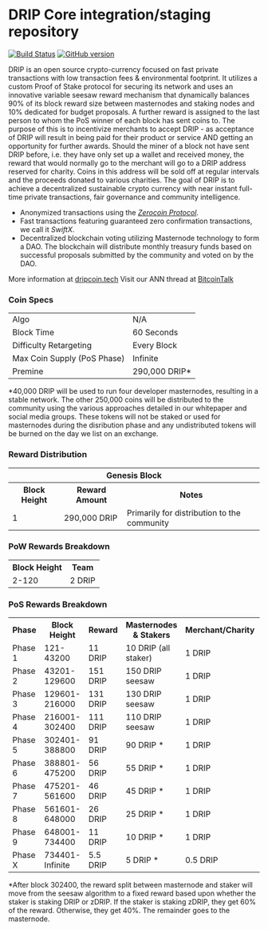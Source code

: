 DRIP Core integration/staging repository
=====================================

[![Build Status](https://travis-ci.org/DRIP-Project/DRIP.svg?branch=master)](https://travis-ci.org/DRIP-Project/DRIP) [![GitHub 
version](https://badge.fury.io/gh/DRIP-Project%2FDRIP.svg)](https://badge.fury.io/gh/DRIP-Project%2FDRIP) 

DRIP is an open source crypto-currency focused on fast private transactions with low transaction fees & environmental footprint.  It utilizes a custom Proof of Stake protocol for securing its network and uses an innovative variable seesaw reward mechanism that dynamically balances 90% of its block reward size between masternodes and staking nodes and 10% dedicated for budget proposals. A further reward is assigned to the last person to whom the PoS winner of each block has sent coins to. The purpose of this is to incentivize merchants to accept DRIP - as acceptance of DRIP will result in being paid for their product or service AND getting an opportunity for further awards. Should the miner of a block not have sent DRIP before, i.e. they have only set up a wallet and received money, the reward that would normally go to the merchant will go to a DRIP address reserved for charity. Coins in this address will be sold off at regular intervals and the proceeds donated to various charities.  The goal of DRIP is to achieve a decentralized sustainable crypto currency with near instant full-time private transactions, fair governance and community intelligence. 
- Anonymized transactions using the [_Zerocoin Protocol_](http://www.drip.tech/zdrip). 
- Fast transactions featuring guaranteed zero confirmation transactions, we call it _SwiftX_. 
- Decentralized blockchain voting utilizing Masternode technology to form a DAO. The blockchain will distribute monthly treasury funds based on successful proposals submitted by the community and voted on by the DAO. 

More information at [dripcoin.tech](http://www.dripcoin.tech) Visit our ANN thread at [BitcoinTalk](http://www.bitcointalk.org/index.php?topic=1262920)

### Coin Specs
<table> 
<tr><td>Algo</td><td>N/A</td></tr> 
  <tr><td>Block Time</td><td>60 Seconds</td></tr> 
  <tr><td>Difficulty Retargeting</td><td>Every Block</td></tr> 
  <tr><td>Max Coin Supply (PoS Phase)</td><td>Infinite</td></tr> 
  <tr><td>Premine</td><td>290,000 DRIP*</td></tr> 
</table> 

*40,000 DRIP will be used to run four developer masternodes, resulting in a stable network. The other 250,000 coins will be distributed to the community using the various approaches detailed in our whitepaper and social media groups. These tokens will not be staked or used for masternodes during the disribution phase and any undistributed tokens will be burned on the day we list on an exchange.

### Reward Distribution

<table> 
  <th colspan=4>Genesis Block</th> 
  <tr><th>Block Height</th><th>Reward Amount</th><th>Notes</th></tr> 
  <tr><td>1</td><td>290,000 DRIP</td><td>Primarily for distribution to the community</td></tr> 
</table>

### PoW Rewards Breakdown

<table> 
  <th>Block Height</th><th>Team</th></th> 
  <tr><td>2-120</td><td>2 DRIP</td></tr> 
</table>

### PoS Rewards Breakdown

<table> 
  <th>Phase</th><th>Block Height</th><th>Reward</th><th>Masternodes & Stakers</th><th>Merchant/Charity</th><th>Budget</th> 
  <tr><td>Phase 1</td><td>121-43200</td><td>11 DRIP</td><td>10 DRIP (all staker)</td><td>1 DRIP</td><td>10%</td></tr> 
  <tr><td>Phase 2</td><td>43201-129600</td><td>151 DRIP</td><td>150 DRIP seesaw</td><td>1 DRIP</td><td>10%</td></tr> 
  <tr><td>Phase 3</td><td>129601-216000</td><td>131 DRIP</td><td>130 DRIP seesaw</td><td>1 DRIP</td><td>10%</td></tr> 
  <tr><td>Phase 4</td><td>216001-302400</td><td>111 DRIP</td><td>110 DRIP seesaw</td><td>1 DRIP</td><td>10%</td></tr> 
  <tr><td>Phase 5</td><td>302401-388800</td><td>91 DRIP</td><td>90 DRIP *</td><td>1 DRIP</td><td>10%</td></tr> 
  <tr><td>Phase 6</td><td>388801-475200</td><td>56 DRIP</td><td>55 DRIP *</td><td>1 DRIP</td><td>10%</td></tr> 
  <tr><td>Phase 7</td><td>475201-561600</td><td>46 DRIP</td><td>45 DRIP *</td><td>1 DRIP</td><td>10%</td></tr> 
  <tr><td>Phase 8</td><td>561601-648000</td><td>26 DRIP</td><td>25 DRIP *</td><td>1 DRIP</td><td>10%</td></tr> 
  <tr><td>Phase 9</td><td>648001-734400</td><td>11 DRIP</td><td>10 DRIP *</td><td>1 DRIP</td><td>10%</td></tr> 
  <tr><td>Phase X</td><td>734401-Infinite</td><td>5.5 DRIP</td><td>5 DRIP *</td><td>0.5 DRIP</td><td>10%</td></tr> 
</table>

*After block 302400, the reward split between masternode and staker will move from the seesaw algorithm to a fixed reward based upon whether the staker is staking DRIP or zDRIP. If the staker is staking zDRIP, they get 60% of the reward. Otherwise, they get 40%. The remainder goes to the masternode.
